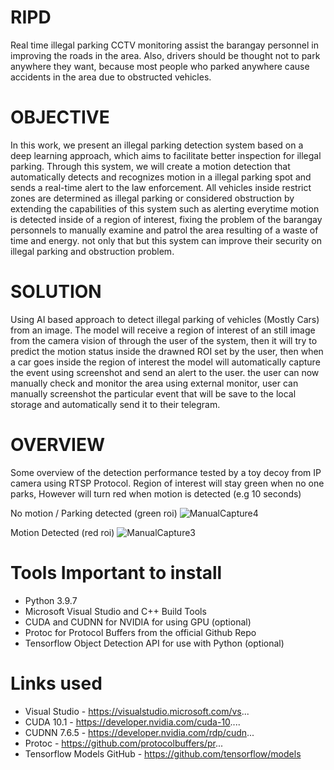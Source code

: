# RIPD
Real time illegal parking CCTV monitoring assist the barangay personnel in improving the roads in the area. Also, drivers should be thought not to park anywhere they want, because most people who parked anywhere cause accidents in the area due to obstructed vehicles.

# OBJECTIVE
In this work, we present an illegal parking detection system based on a deep learning approach, which aims to facilitate better inspection for illegal parking. Through this system, we will create a motion detection that automatically detects and recognizes motion in a illegal parking spot and sends a real-time alert to the law enforcement.  All vehicles inside restrict zones are determined as illegal parking or considered obstruction by extending the capabilities of this system such as alerting everytime motion is detected inside of a region of interest, fixing the problem of the barangay personnels to manually examine and patrol the area resulting of a waste of time and energy. not only that but this system can improve their security on illegal parking and obstruction problem.

# SOLUTION
Using AI based approach to detect illegal parking of vehicles (Mostly Cars) from an image. The model will receive a region of interest of an still image from the camera vision of through the user of the system, then it will try to predict the motion status inside the drawned ROI set by the user, then when a car goes inside the region of interest the model will automatically capture the event using screenshot and send an alert to the user. the user can now manually check and monitor the area using external monitor, user can manually screenshot the particular event that will be save to the local storage and automatically send it to their telegram.

# OVERVIEW
Some overview of the detection performance tested by a toy decoy from IP camera using RTSP Protocol. Region of interest will stay green when no one parks, However will
turn red when motion is detected (e.g 10 seconds)

No motion / Parking detected (green roi)
![ManualCapture4](https://user-images.githubusercontent.com/93422550/139554358-3ca26a7f-89eb-4c41-8465-894a30e4ac21.png)

Motion Detected (red roi)
![ManualCapture3](https://user-images.githubusercontent.com/93422550/139554342-11f9c42d-5a34-4316-be98-5fb3a2dd971c.png)

# Tools Important to install
  * Python 3.9.7 
  * Microsoft Visual Studio and C++ Build Tools
  * CUDA and CUDNN for NVIDIA for using GPU (optional)
  * Protoc for Protocol Buffers from the official Github Repo
  * Tensorflow Object Detection API for use with Python (optional)
# Links used
  * Visual Studio - https://visualstudio.microsoft.com/vs... 
  * CUDA 10.1 -  https://developer.nvidia.com/cuda-10....
  * CUDNN 7.6.5 -  https://developer.nvidia.com/rdp/cudn... 
  * Protoc - https://github.com/protocolbuffers/pr...
  * Tensorflow Models GitHub - https://github.com/tensorflow/models 


